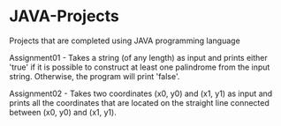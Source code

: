 # JAVA-Projects
Projects that are completed using JAVA programming language

Assignment01 - Takes a string (of any length) as input and prints either 'true' if it is possible to construct at least one palindrome from the input string. Otherwise, the program will print 'false'.

Assignment02 - Takes two coordinates (x0, y0) and (x1, y1) as input and prints all the coordinates that are located on the straight line connected between (x0, y0) and (x1, y1).
